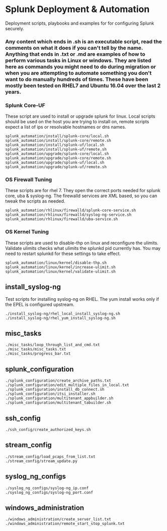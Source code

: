 # Splunk Deployment & Automation
Deployment scripts, playbooks and examples for for configuring Splunk securely.

### Any content which ends in .sh is an executable script, read the comments on what it does if you can't tell by the name. Anything that ends in .txt or .md are examples of how to perform various tasks in Linux or windows. They are listed here as commands you might need to do during migration or when you are attempting to automate something you don't want to do manually hundreds of times. These have been mostly been tested on RHEL7 and Ubuntu 16.04 over the last 2 years.


### Splunk Core-UF
These script are used to install or upgrade splunk for linux. Local scripts should be used on the host you are trying to install on, remote scripts expect a list of ips or resolvable hostnames or dns names.
```
splunk_automation/install/splunk-core/local.sh
splunk_automation/install/splunk-core/remote.sh
splunk_automation/install/splunk-uf/local.sh
splunk_automation/install/splunk-uf/remote.sh
splunk_automation/upgrade/splunk-core/local.sh
splunk_automation/upgrade/splunk-core/remote.sh
splunk_automation/upgrade/splunk-uf/local.sh
splunk_automation/upgrade/splunk-uf/remote.sh
```

### OS Firewall Tuning
These scripts are for rhel 7. They open the correct ports needed for splunk core, uba & syslog-ng. The firewalld services are XML based, so you can tweak the scripts as needed.
```
splunk_automation/rhlinux/firewalld/splunk-core-service.sh
splunk_automation/rhlinux/firewalld/syslog-ng-service.sh
splunk_automation/rhlinux/firewalld/uba-service.sh
```

### OS Kernel Tuning
These scripts are used to disable-thp on linux and reconfigure the ulimits. Validate ulimits checks what ulimits the splunkd pid currently has. You may need to restart splunkd for these settings to take effect.
```
splunk_automation/linux/kernel/disable-thp.sh
splunk_automation/linux/kernel/increase-ulimit.sh
splunk_automation/linux/kernel/validate-ulimit.sh
```

## install_syslog-ng
Test scripts for installing syslog-ng on RHEL. The yum install works only if the EPEL is configured upstream.
```
./install_syslog-ng/rhel_local_install_syslog-ng.sh
./install_syslog-ng/rhel_yum_install_syslog-ng.sh
```


## misc_tasks
```
./misc_tasks/loop_through_list_and_cmd.txt
./misc_tasks/misc_tasks.txt
./misc_tasks/progress_bar.txt
```

## splunk_configuration
```
./splunk_configuration/create_archive_paths.txt
./splunk_configuration/edit_multiple_files_in_local.txt
./splunk_configuration/install_db_connect.sh
./splunk_configuration/itsi_installer.sh
./splunk_configuration/multitenant_appbuilder.sh
./splunk_configuration/multitenant_tabuilder.sh
```

## ssh_config
```
./ssh_config/create_authorized_keys.sh
```

## stream_config
```
./stream_config/load_pcaps_from_list.txt
./stream_config/stream_update.py
```

## syslog_ng_configs
```
./syslog_ng_configs/syslog-ng_ip.conf
./syslog_ng_configs/syslog-ng_port.conf
```

## windows_administration
```
./windows_administration/create_server_list.txt
./windows_administration/remote_start_stop_splunk.txt
```
